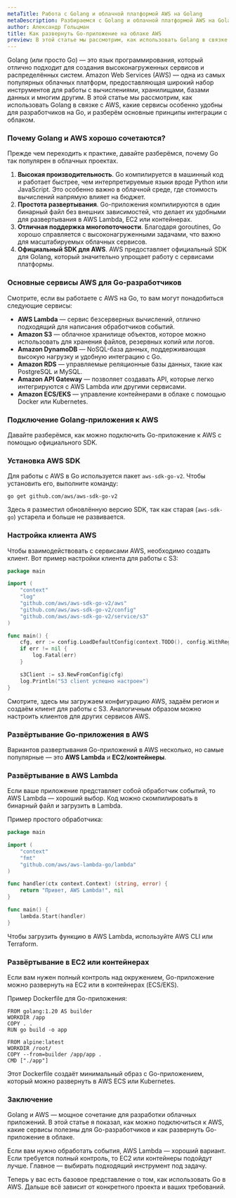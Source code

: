 ```yaml
---
metaTitle: Работа с Golang и облачной платформой AWS на Golang
metaDescription: Разбираемся c Golang и облачной платформой AWS на Golang
author: Александр Гольцман
title: Как развернуть Go-приложение на облаке AWS
preview: В этой статье мы рассмотрим, как использовать Golang в связке с AWS, какие сервисы особенно удобны для разработчиков на Go, и разберём основные принципы интеграции с облаком.
---
```


Golang (или просто Go) — это язык программирования, который отлично подходит для создания высоконагруженных сервисов и распределённых систем. Amazon Web Services (AWS) — одна из самых популярных облачных платформ, предоставляющая широкий набор инструментов для работы с вычислениями, хранилищами, базами данных и многим другим. В этой статье мы рассмотрим, как использовать Golang в связке с AWS, какие сервисы особенно удобны для разработчиков на Go, и разберём основные принципы интеграции с облаком.

### Почему Golang и AWS хорошо сочетаются?

Прежде чем переходить к практике, давайте разберёмся, почему Go так популярен в облачных проектах.

1. **Высокая производительность**. Go компилируется в машинный код и работает быстрее, чем интерпретируемые языки вроде Python или JavaScript. Это особенно важно в облачной среде, где стоимость вычислений напрямую влияет на бюджет.
2. **Простота развертывания**. Go-приложения компилируются в один бинарный файл без внешних зависимостей, что делает их удобными для развертывания в AWS Lambda, EC2 или контейнерах.
3. **Отличная поддержка многопоточности**. Благодаря goroutines, Go хорошо справляется с высоконагруженными задачами, что важно для масштабируемых облачных сервисов.
4. **Официальный SDK для AWS**. AWS предоставляет официальный SDK для Golang, который значительно упрощает работу с сервисами платформы.

### Основные сервисы AWS для Go-разработчиков

Смотрите, если вы работаете с AWS на Go, то вам могут понадобиться следующие сервисы:

- **AWS Lambda** — сервис безсерверных вычислений, отлично подходящий для написания обработчиков событий.
- **Amazon S3** — облачное хранилище объектов, которое можно использовать для хранения файлов, резервных копий или логов.
- **Amazon DynamoDB** — NoSQL-база данных, поддерживающая высокую нагрузку и удобную интеграцию с Go.
- **Amazon RDS** — управляемые реляционные базы данных, такие как PostgreSQL и MySQL.
- **Amazon API Gateway** — позволяет создавать API, которые легко интегрируются с AWS Lambda или другими сервисами.
- **Amazon ECS/EKS** — управление контейнерами в облаке с помощью Docker или Kubernetes.

### Подключение Golang-приложения к AWS

Давайте разберёмся, как можно подключить Go-приложение к AWS с помощью официального SDK.

### Установка AWS SDK

Для работы с AWS в Go используется пакет `aws-sdk-go-v2`. Чтобы установить его, выполните команду:

```
go get github.com/aws/aws-sdk-go-v2
```

Здесь я разместил обновлённую версию SDK, так как старая (`aws-sdk-go`) устарела и больше не развивается.

### Настройка клиента AWS

Чтобы взаимодействовать с сервисами AWS, необходимо создать клиент. Вот пример настройки клиента для работы с S3:

```go
package main

import (
    "context"
    "log"
    "github.com/aws/aws-sdk-go-v2/aws"
    "github.com/aws/aws-sdk-go-v2/config"
    "github.com/aws/aws-sdk-go-v2/service/s3"
)

func main() {
    cfg, err := config.LoadDefaultConfig(context.TODO(), config.WithRegion("us-west-2"))
    if err != nil {
        log.Fatal(err)
    }

    s3Client := s3.NewFromConfig(cfg)
    log.Println("S3 client успешно настроен")
}
```

Смотрите, здесь мы загружаем конфигурацию AWS, задаём регион и создаём клиент для работы с S3. Аналогичным образом можно настроить клиентов для других сервисов AWS.

### Развёртывание Go-приложения в AWS

Вариантов развертывания Go-приложений в AWS несколько, но самые популярные — это **AWS Lambda** и **EC2/контейнеры**.

### Развёртывание в AWS Lambda

Если ваше приложение представляет собой обработчик событий, то AWS Lambda — хороший выбор. Код можно скомпилировать в бинарный файл и загрузить в Lambda.

Пример простого обработчика:

```go
package main

import (
    "context"
    "fmt"
    "github.com/aws/aws-lambda-go/lambda"
)

func handler(ctx context.Context) (string, error) {
    return "Привет, AWS Lambda!", nil
}

func main() {
    lambda.Start(handler)
}
```

Чтобы загрузить функцию в AWS Lambda, используйте AWS CLI или Terraform.

### Развёртывание в EC2 или контейнерах

Если вам нужен полный контроль над окружением, Go-приложение можно развернуть на EC2 или в контейнерах (ECS/EKS).

Пример Dockerfile для Go-приложения:

```
FROM golang:1.20 AS builder
WORKDIR /app
COPY . .
RUN go build -o app

FROM alpine:latest
WORKDIR /root/
COPY --from=builder /app/app .
CMD ["./app"]
```

Этот Dockerfile создаёт минимальный образ с Go-приложением, который можно развернуть в AWS ECS или Kubernetes.

### Заключение

Golang и AWS — мощное сочетание для разработки облачных приложений. В этой статье я показал, как можно подключиться к AWS, какие сервисы полезны для Go-разработчиков и как развернуть Go-приложение в облаке.

Если вам нужно обработать события, AWS Lambda — хороший вариант. Если требуется полный контроль, то EC2 или контейнеры подойдут лучше. Главное — выбирать подходящий инструмент под задачу.

Теперь у вас есть базовое представление о том, как использовать Go в AWS. Дальше всё зависит от конкретного проекта и ваших требований.
